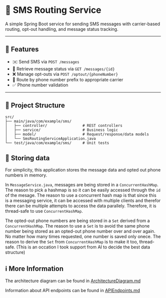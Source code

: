 # 📱 SMS Routing Service

A simple Spring Boot service for sending SMS messages with carrier-based routing, opt-out handling, and message status tracking.

---

## 🚀 Features

- ✉️ Send SMS via `POST /messages`
- 🔄 Retrieve message status via `GET /messages/{id}`
- ❌ Manage opt-outs via `POST /optout/{phoneNumber}`
- 📶 Route by phone number prefix to appropriate carrier
- ✅ Phone number validation

---

## 📁 Project Structure

```text
src/
├── main/java/com/example/sms/
│   ├── controller/                # REST controllers
│   ├── service/                   # Business logic
│   ├── model/                     # Request/response/data models
│   └── SmsRoutingServiceApplication.java
└── test/java/com/example/sms/     # Unit tests
```

## 💾 Storing data

For simplicity, this application stores the message data and opted out phone numbers in memory.

In `MessageService.java`, messages are being stored in a `ConcurrentHashMap`. The reason to pick a hashmap is so it can be easily accessed through the `id` of the mesage. The reason to use a concurrent hash map is that since this is a messaging service, it can be accessed with multiple clients and therefor there can be multiple attempts to access the data parallely. Therefore, it is thread-safe to use `ConcurrentHashMap`.

The opted-out phone numbers are being stored in a `Set` derived from a `ConcurrentHashMap`. The reason to use a `Set` is to avoid the same phone number being stored as an opted-out phone number over and over again. No matter how many times requested, one number is saved only onece. The reason to derive the `Set` from `ConcurrentHashMap` is to make it too, thread-safe. (This is an occation I took support from AI to decide the best data structure)

## ℹ️ More Information

The architecture diagram can be found in [ArchitectureDiagram.md](sms/src/docs/ArchitectureDiagram.md)

Information about API endpoints can be found in [APIEndpoints.md](sms/src/docs/APIEndpoints.md)
